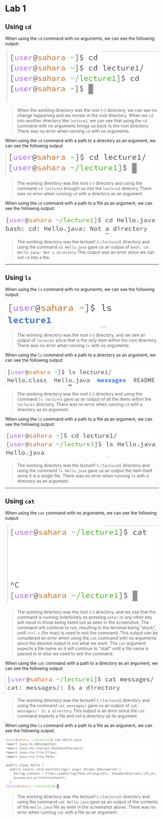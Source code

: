 # Lab 1

## Using `cd`
When using the `cd` command with no arguments, we can see the following output:

![Image](images/cd%20no%20arg.png) 

> When the working directory was the root (`~`) directory, we can see no change happening and we remain in the root directory.
When we `cd` into another directory like `lecture1`, we can see that using the `cd` command with no arguments brings us back to the root directory.
> There was no error when running `cd` with no arguments.

When using the `cd` command with a path to a directory as an argument, we can see the following output:

![Image](lab1/images/cd%20dir.png) 

> The working directory was the root (`~`) directory and using the command `cd lecture1` brought us into the `lecture1` direcory
> There was no error when running `cd` with a directory as an argument.

When using the `cd` command with a path to a file as an argument, we can see the following output:

![Image](lab1/images/cd%20file.png) 

> The working directory was the lecture1 (`~/lecture1`) directory and using the command `cd Hello.java` gave us an output of `bash: cd: Hello.java: Not a directory`
> This output was an error since we can not `cd` into a file.

---

## Using `ls`
When using the `ls` command with no arguments, we can see the following output:

![Image](lab1/images/ls%20no%20arg.png)

> The working directory was the root (`~`) directory, and we see an output of `lecture1` since that is the only item within the root directory. 
> There was no error when running `ls` with no arguments.

When using the `ls` command with a path to a directory as an argument, we can see the following output:

![Image](lab1/images/ls%20dir.png) 

> The working directory was the root (`~`) directory and using the command `ls lecture1` gave us an output of all the items within the `lecture1` directory.
> There was no error when running `cd` with a directory as an argument.

When using the `ls` command with a path to a file as an argument, we can see the following output:

![Image](lab1/images/ls%20file.png) 

> The working directory was the lecture1 (`~/lecture1`) directory and using the command `ls Hello.java` gave us an output the item itself since it is a single file.
> There was no error when running `ls` with a directory as an argument.

---

## Using `cat`
When using the `cat` command with no arguments, we can see the following output:

![Image](lab1/images/cat%20no%20arg.png)

> The working directory was the root (`~`) directory, and we see that the command is running indefinitely as pressing `enter` or any other key will result in those being listed out as seen in the screenshot. The command will continue to run, resulting in the terminal being "stuck", until `ctrl-c` (for mac) is used to exit the command. 
> This output can be considered an error when using the `cat` command with no arguments since the desired output is not what we want. The `cat` argument expects a file name so it will continue to "stall" until a file name is passed in or else we need to exit the command.

When using the `cat` command with a path to a directory as an argument, we can see the following output:

![Image](lab1/images/cat%20dir.png) 

> The working directory was the lecture1 (`~/lecture1`) directory and using the command `cat messages/` gave us an output of `cat: messages/: Is a directory`
> This output is an error since the `cat` command expects a file and not a directory as its argument.

When using the `ls` command with a path to a file as an argument, we can see the following output:

![Image](lab1/images/cat%20file.png) 

> The working directory was the lecture1 (`~/lecture1`) directory and using the command `cat Hello.java` gave us an output of the contents of the `Hello.java` file as seen in the screenshot above.
> There was no error when running `cat` with a file as an argument.
